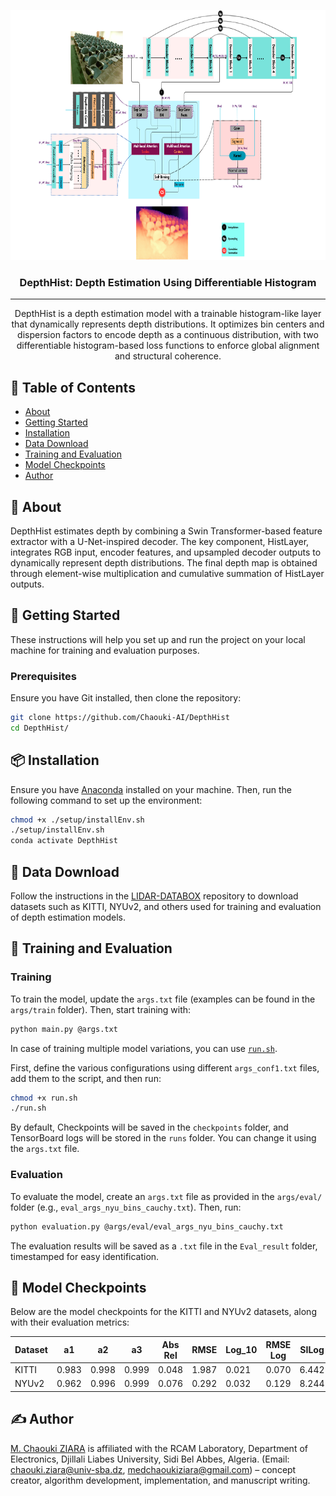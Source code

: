 <p align="center">
  <a href="" rel="noopener">
    <img width=800px height=400px src="Architecture_2.png" alt="Project logo">
  </a>
</p>

<h3 align="center">DepthHist: Depth Estimation Using Differentiable Histogram</h3>

---

<p align="center"> 
    DepthHist is a depth estimation model with a trainable histogram-like layer that dynamically represents depth distributions. 
    It optimizes bin centers and dispersion factors to encode depth as a continuous distribution, with two differentiable 
    histogram-based loss functions to enforce global alignment and structural coherence.
</p>

## 📝 Table of Contents

- [About](#about)
- [Getting Started](#getting_started)
- [Installation](#installation)
- [Data Download](#data-download)
- [Training and Evaluation](#training-evaluation)
- [Model Checkpoints](#model-checkpoints)
- [Author](#author)

## 🧐 About <a name="about"></a>

DepthHist estimates depth by combining a Swin Transformer-based feature extractor with a U-Net-inspired decoder. The key component, HistLayer, integrates RGB input, encoder features, and upsampled decoder outputs to dynamically represent depth distributions. The final depth map is obtained through element-wise multiplication and cumulative summation of HistLayer outputs.

## 🏁 Getting Started <a name="getting_started"></a>

These instructions will help you set up and run the project on your local machine for training and evaluation purposes.

### Prerequisites

Ensure you have Git installed, then clone the repository:

```bash
git clone https://github.com/Chaouki-AI/DepthHist
cd DepthHist/
```

## 📦 Installation <a name="installation"></a>

Ensure you have [Anaconda](https://www.anaconda.com/) installed on your machine. Then, run the following command to set up the environment:

```bash
chmod +x ./setup/installEnv.sh
./setup/installEnv.sh
conda activate DepthHist
```

## 📂 Data Download <a name="data-download"></a>

Follow the instructions in the [LIDAR-DATABOX](https://github.com/Chaouki-AI/LIDAR-DATABOX/) repository to download datasets such as KITTI, NYUv2, and others used for training and evaluation of depth estimation models.

## 🚀 Training and Evaluation <a name="training-evaluation"></a>

### Training

To train the model, update the `args.txt` file (examples can be found in the `args/train` folder). Then, start training with:

```bash
python main.py @args.txt
```



In case of training multiple model variations, you can use [`run.sh`](./run.sh). 

First, define the various configurations using different `args_conf1.txt`  files, add them to the script, and then run:

```bash
chmod +x run.sh
./run.sh 
```
By default, Checkpoints will be saved in the `checkpoints` folder, and TensorBoard logs will be stored in the `runs` folder. You can change it using the `args.txt` file.

### Evaluation

To evaluate the model, create an `args.txt` file as provided in the `args/eval/` folder (e.g., `eval_args_nyu_bins_cauchy.txt`). Then, run:

```bash
python evaluation.py @args/eval/eval_args_nyu_bins_cauchy.txt
```


The evaluation results will be saved as a `.txt` file in the `Eval_result` folder, timestamped for easy identification.

## 📌 Model Checkpoints <a name="model-checkpoints"></a>

Below are the model checkpoints for the KITTI and NYUv2 datasets, along with their evaluation metrics:

| Dataset  | a1    | a2    | a3    | Abs Rel | RMSE  | Log_10 | RMSE Log | SILog  | Sq Rel | Checkpoint |
|----------|-------|-------|-------|---------|-------|--------|----------|--------|--------|------------|
| KITTI   | 0.983 | 0.998 | 0.999 | 0.048  | 1.987 | 0.021  | 0.070   | 6.442 | 0.119 | [Download](https://univsbadz-my.sharepoint.com/personal/chaouki_ziara_univ-sba_dz/_layouts/15/onedrive.aspx?id=%2Fpersonal%2Fchaouki%5Fziara%5Funiv%2Dsba%5Fdz%2FDocuments%2FDepthHist%5FCheckpoints&ga=1) |
| NYUv2   | 0.962 | 0.996 | 0.999 | 0.076  | 0.292 | 0.032  | 0.129   | 8.244 | 0.03 | [Download](https://univsbadz-my.sharepoint.com/personal/chaouki_ziara_univ-sba_dz/_layouts/15/onedrive.aspx?id=%2Fpersonal%2Fchaouki%5Fziara%5Funiv%2Dsba%5Fdz%2FDocuments%2FDepthHist%5FCheckpoints&ga=1) |

## ✍️ Author <a name="author"></a>

[M. Chaouki ZIARA](https://github.com/Chaouki-AI) is affiliated with the RCAM Laboratory, Department of Electronics, Djillali Liabes University, Sidi Bel Abbes, Algeria. (Email: chaouki.ziara@univ-sba.dz, medchaoukiziara@gmail.com) – concept creator, algorithm development, implementation, and manuscript writing.
